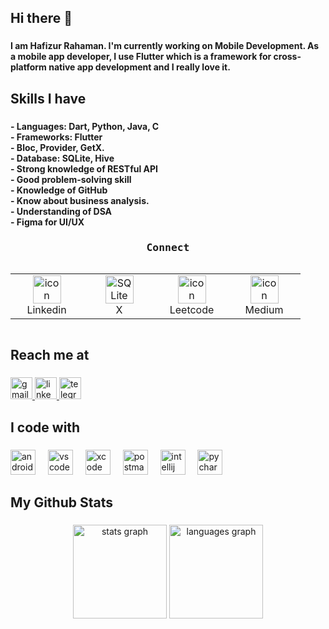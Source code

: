 <h2 align="left">Hi there 👋</h2>

###

<h4 align="left">I am Hafizur Rahaman. I'm currently working on Mobile Development. As a mobile app developer, I use Flutter which is a framework for cross-platform native app development and I really love it.</h4>

###

<h2 align="left">Skills I have</h2>

###

<h4 align="left">- Languages: Dart, Python, Java, C<br>- Frameworks: Flutter<br>- Bloc, Provider, GetX.<br>- Database: SQLite, Hive<br>- Strong knowledge of RESTful API<br>- Good problem-solving skill<br>- Knowledge of GitHub<br>- Know about business analysis.<br>- Understanding of DSA<br>- Figma for UI/UX</h4>

###

<h3 align="center"><samp>Connect</samp></h3>
<div style="display: flex; align-items: flex-start; align: center">
<table align="center">
  <tr>
   <td align="center" width="100">
        <img src="https://skillicons.dev/icons?i=linkedin" alt="icon" width="45" height="45" />
      <br>Linkedin
    </td>
      <td align="center" width="100">
        <img src="https://skillicons.dev/icons?i=twitter" width="45" height="45" alt="SQ Lite" />
      <br>X
    </td>
    <td align="center" width="100">
        <img src="https://raw.githubusercontent.com/rahuldkjain/github-profile-readme-generator/master/src/images/icons/Social/leet-code.svg" alt="icon" width="45" height="45" />
      <br>Leetcode
    </td>
       <td align="center" width="100">
        <img src="https://raw.githubusercontent.com/rahuldkjain/github-profile-readme-generator/master/src/images/icons/Social/medium.svg" alt="icon" width="45" height="45" />
      <br>Medium
    </td>
  </tr>
</table>
<br><br>
</div>

<h2 align="left">Reach me at</h2>

###

<div align="left">
  <a href="mailto:hafizur.rahman.cs@gmail.com" target="_blank">
    <img src="https://img.shields.io/static/v1?message=Gmail&logo=gmail&label=&color=D14836&logoColor=white&labelColor=&style=for-the-badge" height="35" alt="gmail logo"  />
  </a>
  <a href="https://linkedin.com/in/hafizur-rahman-201941289" target="_blank">
    <img src="https://img.shields.io/static/v1?message=LinkedIn&logo=linkedin&label=&color=0077B5&logoColor=white&labelColor=&style=for-the-badge" height="35" alt="linkedin logo"  />
  </a>
  <a href="https://t.me/hafizflow45" target="_blank">
    <img src="https://img.shields.io/static/v1?message=Telegram&logo=telegram&label=&color=2CA5E0&logoColor=white&labelColor=&style=for-the-badge" height="35" alt="telegram logo"  />
  </a>
</div>

###

<h2 align="left">I code with</h2>

###

<div align="left">
  <img src="https://cdn.jsdelivr.net/gh/devicons/devicon/icons/androidstudio/androidstudio-original.svg" height="40" alt="androidstudio logo"  />
  <img width="12" />
  <img src="https://cdn.jsdelivr.net/gh/devicons/devicon/icons/vscode/vscode-original.svg" height="40" alt="vscode logo"  />
  <img width="12" />
  <img src="https://cdn.jsdelivr.net/gh/devicons/devicon/icons/xcode/xcode-original.svg" height="40" alt="xcode logo"  />
  <img width="12" />
  <img src="https://skillicons.dev/icons?i=postman" height="40" alt="postman logo"  />
  <img width="12" />
  <img src="https://cdn.jsdelivr.net/gh/devicons/devicon/icons/intellij/intellij-original.svg" height="40" alt="intellij logo"  />
  <img width="12" />
  <img src="https://cdn.jsdelivr.net/gh/devicons/devicon/icons/pycharm/pycharm-original.svg" height="40" alt="pycharm logo"  />
</div>

###

<h2 align="left">My Github Stats</h2>

###

<div align="center">
  <img src="https://github-readme-stats.vercel.app/api?username=hafizflow&hide_title=false&hide_rank=false&show_icons=true&include_all_commits=true&count_private=true&disable_animations=false&theme=dracula&locale=en&hide_border=false&order=1" height="150" alt="stats graph"  />
  <img src="https://github-readme-stats.vercel.app/api/top-langs?username=hafizflow&locale=en&hide_title=false&layout=compact&card_width=320&langs_count=5&theme=dracula&hide_border=false&order=2" height="150" alt="languages graph"  />
</div>

###

